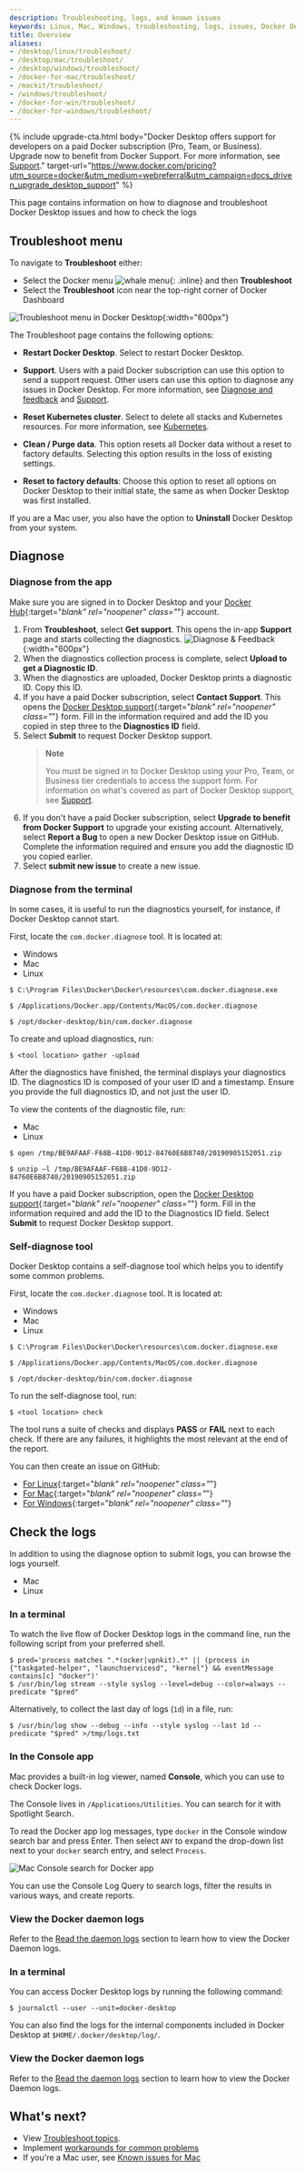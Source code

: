 ```yaml
---
description: Troubleshooting, logs, and known issues
keywords: Linux, Mac, Windows, troubleshooting, logs, issues, Docker Desktop
title: Overview
aliases:
- /desktop/linux/troubleshoot/
- /desktop/mac/troubleshoot/
- /desktop/windows/troubleshoot/
- /docker-for-mac/troubleshoot/
- /mackit/troubleshoot/
- /windows/troubleshoot/
- /docker-for-win/troubleshoot/
- /docker-for-windows/troubleshoot/
---
```


{% include upgrade-cta.html
  body="Docker Desktop offers support for developers on a paid Docker subscription (Pro, Team, or Business). Upgrade now to benefit from Docker Support. For more information, see [Support](../../support/index.md)."
  target-url="https://www.docker.com/pricing?utm_source=docker&utm_medium=webreferral&utm_campaign=docs_driven_upgrade_desktop_support"
%}

This page contains information on how to diagnose and troubleshoot Docker Desktop issues and how to check the logs

## Troubleshoot menu

To navigate to **Troubleshoot** either:

- Select the Docker menu ![whale menu](../images/whale-x.svg){: .inline} and then **Troubleshoot**
- Select the **Troubleshoot** icon near the top-right corner of Docker Dashboard

![Troubleshoot menu in Docker Desktop](../images/troubleshoot.png){:width="600px"}

The Troubleshoot page contains the following options:

- **Restart Docker Desktop**. Select to restart Docker Desktop.

- **Support**. Users with a paid Docker subscription can use this option to send a support request. Other users can use this option to diagnose any issues in Docker Desktop. For more information, see [Diagnose and feedback](#diagnose) and [Support](../../support/index.md).

- **Reset Kubernetes cluster**. Select to delete all stacks and Kubernetes resources. For more information, see [Kubernetes](../settings/linux.md#kubernetes).

- **Clean / Purge data**. This option resets all Docker data without a
reset to factory defaults. Selecting this option results in the loss of existing settings.

- **Reset to factory defaults**: Choose this option to reset all options on
Docker Desktop to their initial state, the same as when Docker Desktop was first installed.

If you are a Mac user, you also have the option to **Uninstall** Docker Desktop from your system.

## Diagnose

### Diagnose from the app

Make sure you are signed in to Docker Desktop and your [Docker Hub](https://hub.docker.com/){:target="_blank" rel="noopener" class="_"} account.

1. From **Troubleshoot**, select **Get support**. 
This opens the in-app **Support** page and starts collecting the diagnostics.
    ![Diagnose & Feedback](../images/diagnose-support.png){:width="600px"}
2. When the diagnostics collection process is complete, select **Upload to get a Diagnostic ID**.
3. When the diagnostics are uploaded, Docker Desktop prints a diagnostic ID. Copy this ID.
4. If you have a paid Docker subscription, select **Contact Support**. This opens the [Docker Desktop support](https://hub.docker.com/support/desktop/){:target="_blank" rel="noopener" class="_"} form. Fill in the information required and add the ID you copied in step three to the **Diagnostics ID** field. 
5. Select **Submit** to request Docker Desktop support.
   > **Note**
    >
    > You must be signed in to Docker Desktop using your Pro, Team, or Business tier credentials to access the support form. For information on what's covered as part of Docker Desktop support, see [Support](../../support/index.md).
6. If you don't have a paid Docker subscription, select **Upgrade to benefit from Docker Support** to upgrade your existing account.
    Alternatively, select **Report a Bug** to open a new Docker Desktop issue on GitHub. Complete the information required and ensure you add the diagnostic ID you copied earlier. 
7. Select **submit new issue** to create a new issue.

### Diagnose from the terminal

In some cases, it is useful to run the diagnostics yourself, for instance, if
Docker Desktop cannot start.

First, locate the `com.docker.diagnose` tool. It is located at:

<ul class="nav nav-tabs">
<li class="active"><a data-toggle="tab" data-target="#windows1">Windows</a></li>
<li><a data-toggle="tab" data-target="#mac1">Mac</a></li>
<li><a data-toggle="tab" data-target="#linux1">Linux</a></li>
</ul>
<div class="tab-content">
<div id="windows1" class="tab-pane fade in active" markdown="1">

```console
$ C:\Program Files\Docker\Docker\resources\com.docker.diagnose.exe
```

</div>
<div id="mac1" class="tab-pane fade" markdown="1">

```console
$ /Applications/Docker.app/Contents/MacOS/com.docker.diagnose
```

</div>
<div id="linux1" class="tab-pane fade" markdown="1">

```console
$ /opt/docker-desktop/bin/com.docker.diagnose
```

</div>
</div>


To create and upload diagnostics, run:

```console
$ <tool location> gather -upload
```

After the diagnostics have finished, the terminal displays your diagnostics ID. The diagnostics ID is
composed of your user ID and a timestamp. Ensure you provide the full diagnostics ID, and not just the user ID.

To view the contents of the diagnostic file, run:

<ul class="nav nav-tabs">
<li class="active"><a data-toggle="tab" data-target="#mac2">Mac</a></li>
<li><a data-toggle="tab" data-target="#linux2">Linux</a></li>
</ul>
<div class="tab-content">
<div id="mac2" class="tab-pane fade in active" markdown="1">

```console
$ open /tmp/BE9AFAAF-F68B-41D0-9D12-84760E6B8740/20190905152051.zip
``` 

</div>
<div id="linux2" class="tab-pane fade" markdown="1">

```console
$ unzip –l /tmp/BE9AFAAF-F68B-41D0-9D12-84760E6B8740/20190905152051.zip
``` 

</div>
</div>

If you have a paid Docker subscription, open the [Docker Desktop support](https://hub.docker.com/support/desktop/){:target="_blank" rel="noopener" class="_"} form. Fill in the information required and add the ID to the Diagnostics ID field. Select **Submit** to request Docker Desktop support.

### Self-diagnose tool

Docker Desktop contains a self-diagnose tool which helps you to identify some common problems. 

First, locate the `com.docker.diagnose` tool. It is located at:

<ul class="nav nav-tabs">
<li class="active"><a data-toggle="tab" data-target="#windows3">Windows</a></li>
<li><a data-toggle="tab" data-target="#mac3">Mac</a></li>
<li><a data-toggle="tab" data-target="#linux3">Linux</a></li>
</ul>
<div class="tab-content">
<div id="windows3" class="tab-pane fade in active" markdown="1">

```console
$ C:\Program Files\Docker\Docker\resources\com.docker.diagnose.exe
```

</div>
<div id="mac3" class="tab-pane fade" markdown="1">

```console
$ /Applications/Docker.app/Contents/MacOS/com.docker.diagnose
```

</div>
<div id="linux3" class="tab-pane fade" markdown="1">

```console
$ /opt/docker-desktop/bin/com.docker.diagnose
```

</div>
</div>

To run the self-diagnose tool, run:

```console
$ <tool location> check
```

The tool runs a suite of checks and displays **PASS** or **FAIL** next to each check. If there are any failures, it highlights the most relevant at the end of the report.

You can then create an issue on GitHub:
- [For Linux](https://github.com/docker/desktop-linux/issues){:target="_blank" rel="noopener" class="_"}
- [For Mac](https://github.com/docker/for-mac/issues){:target="_blank" rel="noopener" class="_"}
- [For Windows](https://github.com/docker/for-win/issues){:target="_blank" rel="noopener" class="_"}

## Check the logs

In addition to using the diagnose option to submit logs, you can browse the logs yourself.

<ul class="nav nav-tabs">
<li class="active"><a data-toggle="tab" data-target="#mac4">Mac</a></li>
<li><a data-toggle="tab" data-target="#linux4">Linux</a></li>
</ul>
<div class="tab-content">
<div id="mac4" class="tab-pane fade in active" markdown="1">

### In a terminal

To watch the live flow of Docker Desktop logs in the command line, run the following script from your preferred shell.

```console
$ pred='process matches ".*(ocker|vpnkit).*" || (process in {"taskgated-helper", "launchservicesd", "kernel"} && eventMessage contains[c] "docker")'
$ /usr/bin/log stream --style syslog --level=debug --color=always --predicate "$pred"
```

Alternatively, to collect the last day of logs (`1d`) in a file, run:

```console
$ /usr/bin/log show --debug --info --style syslog --last 1d --predicate "$pred" >/tmp/logs.txt
```

### In the Console app

Mac provides a built-in log viewer, named **Console**, which you can use to check
Docker logs.

The Console lives in `/Applications/Utilities`. You can search for it with
Spotlight Search.

To read the Docker app log messages, type `docker` in the Console window search bar and press Enter. Then select `ANY` to expand the drop-down list next to your `docker` search entry, and select `Process`.

![Mac Console search for Docker app](../images/console.png)

You can use the Console Log Query to search logs, filter the results in various
ways, and create reports.

### View the Docker daemon logs

Refer to the [Read the daemon logs](../../config/daemon/logs.md) section
to learn how to view the Docker Daemon logs.

</div>
<div id="linux4" class="tab-pane fade" markdown="1">

### In a terminal

You can access Docker Desktop logs by running the following command:

```console
$ journalctl --user --unit=docker-desktop
```

You can also find the logs for the internal components included in Docker
Desktop at `$HOME/.docker/desktop/log/`.

### View the Docker daemon logs

Refer to the [Read the daemon logs](../../config/daemon/logs.md) section
to learn how to view the Docker Daemon logs.

</div>
</div>

## What's next?

- View [Troubleshoot topics](topics.md).
- Implement [workarounds for common problems](workarounds.md)
- If you're a Mac user, see [Known issues for Mac](known-issues.md)




